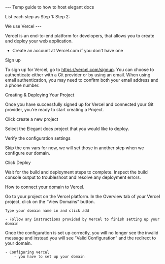 --- Temp guide to how to host elegant docs

List each step as Step 1: Step 2:

We use Vercel --- 

Vercel is an end-to-end platform for developers, that allows you to create and deploy your web application.

- Create an account at Vercel.com if you don't have one

Sign up

To sign up for Vercel, go to https://vercel.com/signup. You can choose to authenticate either with a Git provider or by using an email. When using email authentication, you may need to confirm both your email address and a phone number.



Creating & Deploying Your Project

Once you have successfully signed up for Vercel and connected your Git provider, you're ready to start creating a Project.


Click create a new project


Select the Elegant docs project that you would like to deploy.

Verify the configuration settings

Skip the env vars for now, we will set those in another step when we configure our domain.

Click Deploy


Wait for the build and deployment steps to complete. Inspect the build console output to troubleshoot and resolve any deployment errors.



How to connect your domain to Vercel.

  Go to your project on the Vercel platform. In the Overview tab of your Vercel project, click on the “View Domains” button.

    Type your domain name in and click add

    - Follow any instructions provided by Vercel to finish setting up your domain


Once the configuration is set up correctly, you will no longer see the invalid message and instead you will see “Valid Configuration” and the redirect to your domain.



    - Configuring vercel
        - you have to set up your domain


